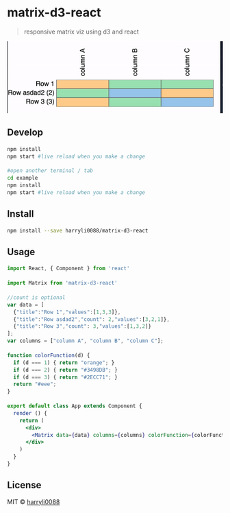 # matrix-d3-react
> responsive matrix viz using d3 and react

![Demo](/example/matrix-d3-react.gif)

## Develop
```bash
npm install
npm start #live reload when you make a change

#open another terminal / tab
cd example
npm install
npm start #live reload when you make a change
```


## Install

```bash
npm install --save harryli0088/matrix-d3-react
```

## Usage

```jsx
import React, { Component } from 'react'

import Matrix from 'matrix-d3-react'

//count is optional
var data = [
  {"title":"Row 1","values":[1,3,3]},
  {"title":"Row asdad2","count": 2,"values":[3,2,1]},
  {"title":"Row 3","count": 3,"values":[1,3,2]}
];
var columns = ["column A", "column B", "column C"];

function colorFunction(d) {
  if (d === 1) { return "orange"; }
  if (d === 2) { return "#3498DB"; }
  if (d === 3) { return "#2ECC71"; }
  return "#eee";
}

export default class App extends Component {
  render () {
    return (
      <div>
        <Matrix data={data} columns={columns} colorFunction={colorFunction} contentMaxHeight={1000}/>
      </div>
    )
  }
}


```

## License

MIT © [harryli0088](https://github.com/harryli0088)
